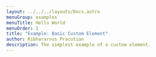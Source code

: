 ```yaml
---
layout: ../../../layouts/Docs.astro
menuGroup: examples
menuTitle: Hello World
menuOrder: 1
title: "Example: Basic Custom Element"
author: Ribhararnus Pracutian
description: The simplest example of a custom element.
---
```


<sb-viewer id="web-platform-qn7r7o" height="100vh"></sb-viewer>
